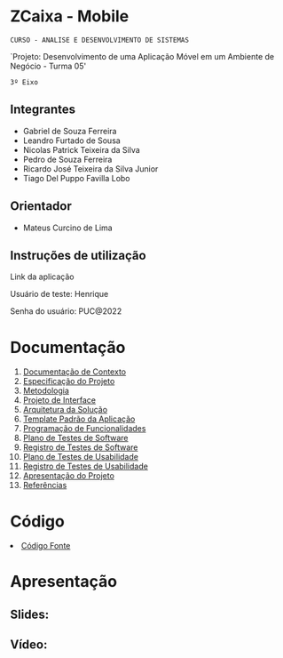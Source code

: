 # ZCaixa - Mobile
`CURSO - ANALISE E DESENVOLVIMENTO DE SISTEMAS`

`Projeto: Desenvolvimento de uma Aplicação Móvel em um Ambiente de Negócio - Turma 05'

`3º Eixo`

## Integrantes

* Gabriel de Souza Ferreira 
* Leandro Furtado de Sousa
* Nicolas Patrick Teixeira da Silva
* Pedro de Souza Ferreira 
* Ricardo José Teixeira da Silva Junior
* Tiago Del Puppo Favilla Lobo

## Orientador

* Mateus Curcino de Lima

## Instruções de utilização

Link da aplicação

Usuário de teste: Henrique

Senha do usuário: PUC@2022

# Documentação

<ol>
<li><a href="docs/01-Documentação de Contexto.md"> Documentação de Contexto</a></li>
<li><a href="docs/02-Especificação do Projeto.md"> Especificação do Projeto</a></li>
<li><a href="docs/03-Metodologia.md"> Metodologia</a></li>
<li><a href="docs/04-Projeto de Interface.md"> Projeto de Interface</a></li>
<li><a href="docs/05-Arquitetura da Solução.md"> Arquitetura da Solução</a></li>
<li><a href="docs/06-Template Padrão da Aplicação.md"> Template Padrão da Aplicação</a></li>
<li><a href="docs/07-Programação de Funcionalidades.md"> Programação de Funcionalidades</a></li>
<li><a href="docs/08-Plano de Testes de Software.md"> Plano de Testes de Software</a></li>
<li><a href="docs/09-Registro de Testes de Software.md"> Registro de Testes de Software</a></li>
<li><a href="docs/10-Plano de Testes de Usabilidade.md"> Plano de Testes de Usabilidade</a></li>
<li><a href="docs/11-Registro de Testes de Usabilidade.md"> Registro de Testes de Usabilidade</a></li>
<li><a href="docs/12-Apresentação do Projeto.md"> Apresentação do Projeto</a></li>
<li><a href="docs/13-Referências.md"> Referências</a></li>
</ol>

# Código

<li><a href="source"> Código Fonte</a></li>

# Apresentação

## Slides:


## Vídeo:

